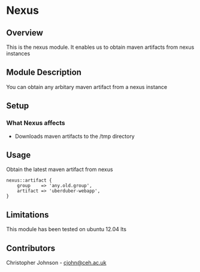 # Nexus

## Overview

This is the nexus module. It enables us to obtain maven artifacts from nexus instances

## Module Description

You can obtain any arbitary maven artifact from a nexus instance 

## Setup

### What Nexus affects

* Downloads maven artifacts to the /tmp directory

## Usage

Obtain the latest maven artifact from nexus

    nexus::artifact {
        group    => 'any.old.group',
        artifact => 'uberduber-webapp',
    }

## Limitations

This module has been tested on ubuntu 12.04 lts

## Contributors

Christopher Johnson - cjohn@ceh.ac.uk